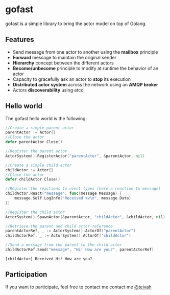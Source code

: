 # gofast

gofast is a simple library to bring the actor model on top of Golang.

## Features
* Send message from one actor to another using the **mailbox** principle
* **Forward** message to maintain the original sender
* **Hierarchy** concept between the different actors
* **Become/unbecome** principle to modify at runtime the behavior of an actor
* Capacity to gracefully ask an actor to **stop** its execution
* **Distributed actor system** across the network using an **AMQP broker**
* Actors **discoverability** using etcd 

## Hello world
The gofast hello world is the following:

```go
//Create a simple parent actor
parentActor := Actor{}
//Close the actor
defer parentActor.Close()

//Register the parent actor
ActorSystem().RegisterActor("parentActor", &parentActor, nil)

//Create a simple child actor
childActor := Actor{}
//Close the actor
defer childActor.Close()

//Register the reactions to event types (here a reaction to message)
childActor.React("message", func(message Message) {
    message.Self.LogInfo("Received %v\n", message.Data)
})

//Register the child actor
ActorSystem().SpawnActor(&parentActor, "childActor", &childActor, nil)

//Retrieve the parent and child actor reference
parentActorRef, _ := ActorSystem().ActorOf("parentActor")
childActorRef, _ := ActorSystem().ActorOf("childActor")

//Send a message from the parent to the child actor
childActorRef.Send("message", "Hi! How are you?", parentActorRef)
```

```
[childActor] Received Hi! How are you?
```

## Participation

If you want to participate, feel free to contact me contact me [@teivah](https://twitter.com/teivah)